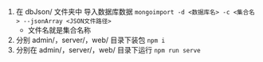 1. 在 dbJson/ 文件夹中 导入数据库数据
   `mongoimport -d <数据库名> -c <集合名> --jsonArray <JSON文件路径>`
   - 文件名就是集合名称
2. 分别 admin/，server/，web/ 目录下装包
   `npm i`
3. 分别在 admin/，server/，web/ 目录下运行
   `npm run serve`
